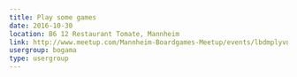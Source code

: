 ```yaml
---
title: Play some games
date: 2016-10-30
location: B6 12 Restaurant Tomate, Mannheim
link: http://www.meetup.com/Mannheim-Boardgames-Meetup/events/lbdmplyvnbnc/
usergroup: bogama
type: usergroup
---
```

